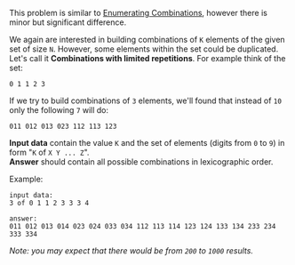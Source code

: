 This problem is similar to [Enumerating Combinations](./enumerating-combinations), however there is minor but significant
difference.

We again are interested in building combinations of `K` elements of the given set of size `N`. However, some elements
within the set could be duplicated. Let's call it **Combinations with limited repetitions**. For example think of the set:

    0 1 1 2 3

If we try to build combinations of `3` elements, we'll found that instead of `10` only the following `7` will do:

    011 012 013 023 112 113 123

**Input data** contain the value `K` and the set of elements (digits from `0` to `9`) in form "`K` of `X Y ... Z`".  
**Answer** should contain all possible combinations in lexicographic order.

Example:

    input data:
	3 of 0 1 1 2 3 3 3 4
	
	answer:
	011 012 013 014 023 024 033 034 112 113 114 123 124 133 134 233 234 333 334

*Note: you may expect that there would be from `200` to `1000` results.*